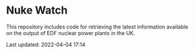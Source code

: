 # Nuke Watch

This repository includes code for retrieving the latest information available on the output of EDF nuclear power plants in the UK.

Last updated: 2022-04-04 17:14